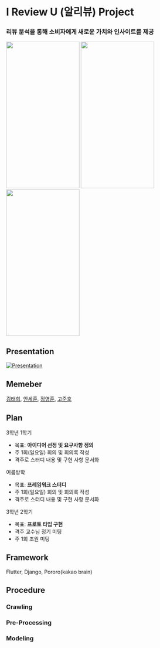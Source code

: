 # I Review U (알리뷰) Project
### 리뷰 분석을 통해 소비자에게 새로운 가치와 인사이트를 제공
<img src="https://user-images.githubusercontent.com/75887645/145706765-43b31ebf-fb75-4fa7-866c-e141413e654b.jpg" width="200" height="400"/> <img src="https://user-images.githubusercontent.com/75887645/145706893-9006becc-a1d2-4268-844f-7f9a837c9571.png" width="200" height="400"/> <img src="https://user-images.githubusercontent.com/75887645/145706855-48081034-f2be-4599-8eee-e7249a6d056a.png" width="200" height="400"/>



## Presentation

[![Presentation](https://img.youtube.com/vi/E2mGf3Gor7c/0.jpg)](https://youtu.be/E2mGf3Gor7c) 
## Memeber
[김태희](https://github.com/taehui530), [안세훈](https://github.com/ashpurple), [정영훈](https://github.com/JYH0817), [고준호](https://github.com/JunhoGo)

## Plan
3학년 1학기
- 목표: <b>아이디어 선정 및 요구사항 정의</b>
- 주 1회(일요일) 회의 및 회의록 작성
- 격주로 스터디 내용 및 구현 사항 문서화

여름방학
- 목표: <b>프레임워크 스터디</b>
- 주 1회(일요일) 회의 및 회의록 작성
- 격주로 스터디 내용 및 구현 사항 문서화

3학년 2학기
- 목표: <b>프로토 타입 구현</b>
- 격주 교수님 정기 미팅
- 주 1회 조원 미팅

## Framework
Flutter, Django, Pororo(kakao brain)

## Procedure

### Crawling

### Pre-Processing

### Modeling
